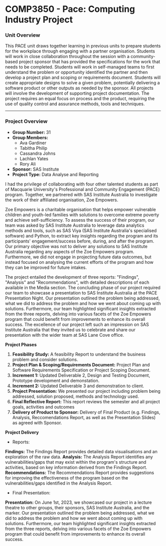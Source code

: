 # COMP3850 - Pace: Computing Industry Project

### Unit Overview

This PACE unit draws together learning in previous units to prepare students for the workplace through engaging with a partner organisation. Students will work in close collaboration throughout the session with a community-based project sponsor that has provided the specifications for the work that needs to be completed. Students will work in self-managed teams to first understand the problem or opportunity identified the partner and then develop a project plan and scoping or requirements document. Students will create appropriate designs to solve a given problem, potentially delivering a software product or other outputs as needed by the sponsor. All projects will involve the development of supporting project documentation. The project requires an equal focus on process and the product, requiring the use of quality control and assurance methods, tools and techniques.

-------
### Project Overview

- **Group Number:** 31 
- **Group Members:**
  - Ava Gardiner
  - Tabitha Philip
  - Cassandra Johns
  - Lachlan Yates
  - Rory Ali
- **Sponsor:** SAS Institute
- **Project Type:** Data Analyse and Reporting

I had the privilege of collaborating with four other talented students as part of Macquarie University's Professional and Community Engagement (PACE) program. Together, we partnered with SAS Institute Australia to investigate the work of their affiliated organisation, Zoe Empowers.

Zoe Empowers is a charitable organisation that helps empower vulnerable children and youth-led families with solutions to overcome extreme poverty and achieve self-sufficiency. To assess the success of their program, our team was asked by SAS Institute Australia to leverage data analytics methods and tools, such as SAS Viya (SAS Institute Australia's specialised software) and Python, to extract key insights regarding the program and its participants' engagement/success before, during, and after the program. Our primary objective was not to deliver any solutions to SAS Institute Australia regarding any aspects of the Zoe Empowers program. Furthermore, we did not engage in projecting future data outcomes, but instead focused on analysing the current efforts of the program and how they can be improved for future intakes.

The project entailed the development of three reports: "Findings", "Analysis" and "Recommendations", with detailed descriptions of each available in the Media section. The concluding phase of our project required our team to showcase a presentation to SAS Institute Australia at the PACE Presentation Night. Our presentation outlined the problem being addressed, what we did to address the problem and how we went about coming up with solutions. Furthermore, our team highlighted significant insights extracted from the three reports, delving into various facets of the Zoe Empowers program that could benefit from improvements to enhance its overall success. The excellence of our project left such an impression on SAS Institute Australia that they invited us to celebrate and share our presentation with the wider team at SAS Lane Cove office.

**Project Phases**

1. **Feasibility Study:** A feasibility Report to understand the business problem and consider solutions.
2. **Project Plan & Scoping/Requirements Document:** Project Plan and Software Requirements Specification or Project Scoping Document.
3. **Increment 1:** Updated Deliverable 2, Design and Testing Document, Prototype development and demonstation.
4. **Increment 2:** Updated Deliverable 3 and demonstration to client.
5. **Project Presentation:** We presented our project including problem being addressed, solution proposed, methods and technology used. 
6. **Final Reflective Report:** This report reviews the semester and all project goals, activities and outcomes
7. **Delivery of Product to Sponsor:** Delivery of Final Product (e.g. Findings, Analysis, Reccomendations Report, as well as the Presentation Slides) as agreed with Sponsor.

**Project Delivery**

- Reports:
  
**Findings:** The Findings Report provides detailed data visualisations and an exploration of the raw data.
**Analysis:** The Analysis Report identifies any vulnerabilities/gaps that may exist within the program's structure and activities, based on key information derived from the Findings Report.
**Recommendations:** The Recommendations Report provides suggestions for improving the effectiveness of the program based on the vulnerabilities/gaps identified in the Analysis Report.
  
- Final Presentation:

**Presentation:** On June 1st, 2023, we showcased our project in a lecture theatre to other groups, their sponsors, SAS Institute Australia, and the marker. Our presentation outlined the problem being addressed, what we did to address the problem and how we went about coming up with solutions. Furthermore, our team highlighted significant insights extracted from the three reports, delving into various facets of the Zoe Empowers program that could benefit from improvements to enhance its overall success.  
